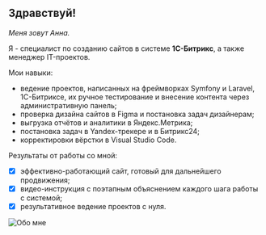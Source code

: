 ## Здравствуй!

_Меня зовут Анна._

Я - специалист по созданию сайтов в системе **1С-Битрикс**, а также менеджер IT-проектов.

Мои навыки:
* ведение проектов, написанных на фреймворках Symfony и Laravel, 1С-Битриксе, их ручное тестирование и внесение контента через административную панель;
* проверка дизайна сайтов в Figma и постановка задач дизайнерам;
* выгрузка отчётов и аналитики в Яндекс.Метрика;
* постановка задач в Yandex-трекере и в Битрикс24;
* корректировки вёрстки в Visual Studio Code.

Результаты от работы со мной:
- [x] эффективно-работающий сайт, готовый для дальнейшего продвижения;
- [x] видео-инструкция с поэтапным объяснением каждого шага работы с системой;
- [x] результативное ведение проектов с нуля.

![Обо мне](https://i.ibb.co/NWzHghs/photo-2024-10-31-14-41-38.jpg)